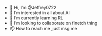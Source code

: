 - 👋 Hi, I’m @Jeffrey0722
- 👀 I’m interested in all about AI
- 🌱 I’m currently learning RL
- 💞️ I’m looking to collaborate on finetch thing
- 📫 How to reach me ,just msg me

<!---
Jeffrey0722/Jeffrey0722 is a ✨ special ✨ repository because its `README.md` (this file) appears on your GitHub profile.
You can click the Preview link to take a look at your changes.
--->
